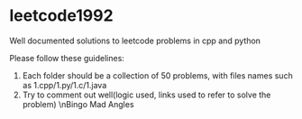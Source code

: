 # leetcode1992
Well documented solutions to leetcode problems in cpp and python

Please follow these guidelines:
1. Each folder should be a collection of 50 problems, with files names such as 1.cpp/1.py/1.c/1.java 
2. Try to comment out well(logic used, links used to refer to solve the problem)
\nBingo Mad Angles
